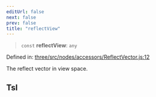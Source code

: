 ```yaml
---
editUrl: false
next: false
prev: false
title: "reflectView"
---
```


> `const` **reflectView**: `any`

Defined in: [three/src/nodes/accessors/ReflectVector.js:12](https://github.com/DefinitelyMaybe/three-i18n/blob/fa57b79433d1c349ffb23a78727299c8d4190136/three/src/nodes/accessors/ReflectVector.js#L12)

The reflect vector in view space.

## Tsl
